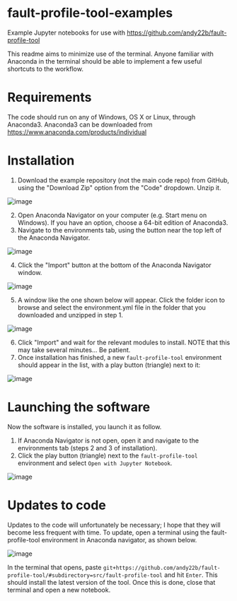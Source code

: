 # fault-profile-tool-examples

Example Jupyter notebooks for use with https://github.com/andy22b/fault-profile-tool

This readme aims to minimize use of the terminal. 
Anyone familiar with Anaconda in the terminal should be able to implement a few useful shortcuts to the workflow.

# Requirements
The code should run on any of Windows, OS X or Linux, through Anaconda3. 
Anaconda3 can be downloaded from https://www.anaconda.com/products/individual

# Installation
1. Download the example repository (not the main code repo) from GitHub, using the "Download Zip" option from the "Code" dropdown. Unzip it.

![image](https://user-images.githubusercontent.com/16937322/116341055-543d4780-a834-11eb-810d-c494b7ac3f2c.png)

2. Open Anaconda Navigator on your computer (e.g. Start menu on Windows). If you have an option, choose a 64-bit edition of Anaconda3.
3. Navigate to the environments tab, using the button near the top left of the Anaconda Navigator.

![image](https://user-images.githubusercontent.com/16937322/116341449-0e34b380-a835-11eb-8858-714b8e780a5a.png)

4. Click the "Import" button at the bottom of the Anaconda Navigator window.

![image](https://user-images.githubusercontent.com/16937322/116341782-a0d55280-a835-11eb-97a0-ba50b6f11689.png)

5. A window like the one shown below will appear. Click the folder icon to browse and select the environment.yml file in the folder that you downloaded and unzipped in step 1. 

![image](https://user-images.githubusercontent.com/16937322/116342182-4d173900-a836-11eb-8908-d2ef5fcb8ea2.png)

6. Click "Import" and wait for the relevant modules to install. NOTE that this may take several minutes... Be patient.
7. Once installation has finished, a new `fault-profile-tool` environment should appear in the list, with a play button (triangle) next to it:

![image](https://user-images.githubusercontent.com/16937322/116504787-460f2a00-a90d-11eb-8c96-6d2ba99d3dd5.png)

# Launching the software
Now the software is installed, you launch it as follow.
1. If Anaconda Navigator is not open, open it and navigate to the environments tab (steps 2 and 3 of installation).
2. Click the play button (triangle) next to the `fault-profile-tool` environment and select `Open with Jupyter Notebook`.

![image](https://user-images.githubusercontent.com/16937322/116505000-d64d6f00-a90d-11eb-9bec-12c1c8ed6675.png)





# Updates to code
Updates to the code will unfortunately be necessary; I hope that they will become less frequent with time. To update, open a terminal using the fault-profile-tool environment in Anaconda navigator, as shown below.

![image](https://user-images.githubusercontent.com/16937322/116504551-a3ef4200-a90c-11eb-8dc8-a2aed9d56c5a.png)

In the terminal that opens, paste `git+https://github.com/andy22b/fault-profile-tool/#subdirectory=src/fault-profile-tool` and hit `Enter`. This should install the latest version of the tool. Once this is done, close that terminal and open a new notebook.

